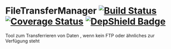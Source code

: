 # FileTransferManager  [![Build Status](https://travis-ci.org/MOderkerk/FileTransferManager.svg?branch=master)](https://travis-ci.org/MOderkerk/FileTransferManager) [![Coverage Status](https://coveralls.io/repos/github/MOderkerk/FileTransferManager/badge.svg?branch=master)](https://coveralls.io/github/MOderkerk/FileTransferManager?branch=master) [![DepShield Badge](https://depshield.sonatype.org/badges/MOderkerk/FileTransferManager/depshield.svg)](https://depshield.github.io)
Tool zum Transferrieren von Daten , wenn kein FTP oder ähnliches zur Verfügung steht
